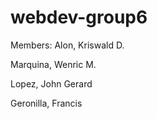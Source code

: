 # webdev-group6

Members:
Alon, Kriswald D.

Marquina, Wenric M.

Lopez, John Gerard

Geronilla, Francis

